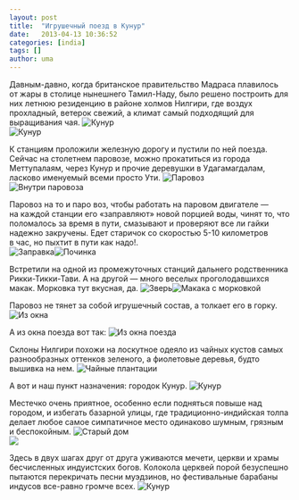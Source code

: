 ```yaml
---
layout: post
title:  "Игрушечный поезд в Кунур"
date:   2013-04-13 10:36:52
categories: [india]
tags: []
author: uma
---
```


Давным-давно, когда британское правительство Мадраса плавилось от&#160;жары в&#160;столице нынешнего Тамил-Наду, было решено построить для них летнюю резиденцию в&#160;районе холмов Нилгири, где воздух прохладный, ветерок свежий, а&#160;климат самый подходящий для выращивания чая.
![Кунур](kunur.jpg)   
![Кунур](kunur-2.jpg)   

К&#160;станциям проложили железную дорогу и&#160;пустили по&#160;ней поезда. Сейчас на&#160;столетнем паровозе, можно прокатиться из&#160;города Меттупалаям, через Кунур и&#160;прочие деревушки в&#160;Удагамагдалам, ласково именуемый всеми просто Ути.
![Паровоз](parovoz.jpg)   
![Внутри паровоза](vnutri-parovoza.jpg)   

Паровоз на&#160;то&#160;и&#160;паро воз, чтобы работать на&#160;паровом двигателе&#160;&#8212; на&#160;каждой станции его &#171;заправляют&#187; новой порцией воды, чинят&#160;то, что поломалось за&#160;время в&#160;пути, смазывают и&#160;проверяют все&#160;ли гайки надежно закручены. Едет старичок со&#160;скоростью <nobr>5-10</nobr> километров в&#160;час, но&#160;пыхтит в&#160;пути как надо!.    
![Заправка](zapravka.jpg)![Починка](pochinka.jpg)   

Встретили на&#160;одной из&#160;промежуточных станций дальнего родственника Рикки-Тикки-Тави. А&#160;на&#160;другой&#160;&#8212; много веселых проголодавшихся макак. Морковка тут вкусная, да.
![Зверь](zver'.jpg)![Макака с морковкой](makaka-s-morkovkoy.jpg)   

Паровоз не&#160;тянет за&#160;собой игрушечный состав, а&#160;толкает его в&#160;горку.
![Из окна](iz-okna.jpg)

А&#160;из&#160;окна поезда вот так:
![Из окна поезда](iz-okna-poezda.jpg)   

Склоны Нилгири похожи на&#160;лоскутное одеяло из&#160;чайных кустов самых разнообразных оттенков зеленого, а&#160;фиолетовые деревья, будто вышивка на&#160;нем.
![Чайные плантации](chaynye-plantatsii.jpg)   

А&#160;вот и&#160;наш пункт назначения: городок Кунур.
![Кунур](kunur-3.jpg)   

Местечко очень приятное, особенно если подняться повыше над городом, и&#160;избегать базарной улицы, где традиционно-индийская толпа делает любое самое симпатичное место одинаково шумным, грязным и&#160;беспокойным.
![Старый дом](staryy-dom.jpg)   
![](untitled-475.jpg)   

Здесь в&#160;двух шагах друг от&#160;друга уживаются мечети, церкви и&#160;храмы бесчисленных индуистских богов. Колокола церквей порой безуспешно пытаются перекричать песни муэдзинов, но&#160;фестивальные барабаны индусов все-равно громче всех.
![Кунур](kunur-4.jpg)   
